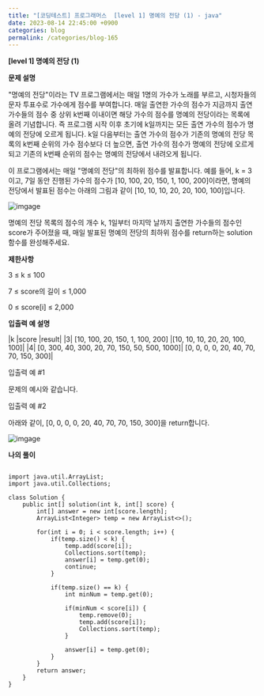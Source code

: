 ```yaml
---
title: "[코딩테스트] 프로그래머스  [level 1] 명예의 전당 (1) - java"
date: 2023-08-14 22:45:00 +0900
categories: blog
permalink: /categories/blog-165
---
```



**[level 1] 명예의 전당 (1)**



**문제 설명**

"명예의 전당"이라는 TV 프로그램에서는 매일 1명의 가수가 노래를 부르고, 시청자들의 문자 투표수로 가수에게 점수를 부여합니다. 매일 출연한 가수의 점수가 지금까지 출연 가수들의 점수 중 상위 k번째 이내이면 해당 가수의 점수를 명예의 전당이라는 목록에 올려 기념합니다. 즉 프로그램 시작 이후 초기에 k일까지는 모든 출연 가수의 점수가 명예의 전당에 오르게 됩니다. k일 다음부터는 출연 가수의 점수가 기존의 명예의 전당 목록의 k번째 순위의 가수 점수보다 더 높으면, 출연 가수의 점수가 명예의 전당에 오르게 되고 기존의 k번째 순위의 점수는 명예의 전당에서 내려오게 됩니다.

이 프로그램에서는 매일 "명예의 전당"의 최하위 점수를 발표합니다. 예를 들어, k = 3이고, 7일 동안 진행된 가수의 점수가 [10, 100, 20, 150, 1, 100, 200]이라면, 명예의 전당에서 발표된 점수는 아래의 그림과 같이 [10, 10, 10, 20, 20, 100, 100]입니다.

![imgage](https://grepp-programmers.s3.ap-northeast-2.amazonaws.com/files/production/b0893853-7471-47c0-b7e5-1e8b46002810/%EA%B7%B8%EB%A6%BC1.png)

명예의 전당 목록의 점수의 개수 k, 1일부터 마지막 날까지 출연한 가수들의 점수인 score가 주어졌을 때, 매일 발표된 명예의 전당의 최하위 점수를 return하는 solution 함수를 완성해주세요.



**제한사항**

3 ≤ k ≤ 100

7 ≤ score의 길이 ≤ 1,000

0 ≤ score[i] ≤ 2,000






**입출력 예 설명**

|k	|score	|result|
|3|	[10, 100, 20, 150, 1, 100, 200]	|[10, 10, 10, 20, 20, 100, 100]|
|4|	[0, 300, 40, 300, 20, 70, 150, 50, 500, 1000]|	[0, 0, 0, 0, 20, 40, 70, 70, 150, 300]|

입출력 예 #1

문제의 예시와 같습니다.

입출력 예 #2

아래와 같이, [0, 0, 0, 0, 20, 40, 70, 70, 150, 300]을 return합니다.

![imgage](https://grepp-programmers.s3.ap-northeast-2.amazonaws.com/files/production/5175c32d-44d7-4b13-be47-360bbe6a553c/%EA%B7%B8%EB%A6%BC2.png)



**나의 풀이**

```

import java.util.ArrayList;
import java.util.Collections;

class Solution {
    public int[] solution(int k, int[] score) {
        int[] answer = new int[score.length];
        ArrayList<Integer> temp = new ArrayList<>();
        
        for(int i = 0; i < score.length; i++) {
            if(temp.size() < k) {
                temp.add(score[i]);
                Collections.sort(temp);
                answer[i] = temp.get(0);
                continue;
            }
            
            if(temp.size() == k) {
            	int minNum = temp.get(0);
            	
            	if(minNum < score[i]) {
            		temp.remove(0);
                    temp.add(score[i]);
                    Collections.sort(temp);
            	}
            	
            	answer[i] = temp.get(0);
            }
        }
        return answer;
    }
}
```


